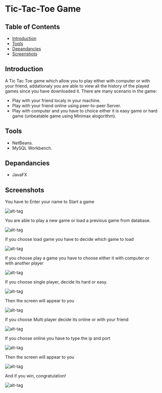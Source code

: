 # Tic-Tac-Toe Game 
## Table of Contents
* [Introduction](#introduction)
* [Tools](#tools)
* [Depandancies](#depandancies)
* [Screenshots](#screenshots)

## Introduction
A Tic Tac Toe game which allow you to play either with computer or with your friend, addationaly you are able to view all the history of the played games since you have downloaded it.
There are many scenario in the game:
- Play with your friend localy in your machine.
- Play with your friend online using peer-to-peer Server.
- Play with computer and you have to choice either it is easy game or hard game (unbeatable game using Minimax alogorithm).

## Tools

- NetBeans.
- MySQL Workbench.

## Depandancies
- JavaFX

## Screenshots
You have to Enter your name to Start a game

![alt-tag](login.jpeg)

You are able to play a new game or load a previous game from database.

![alt-tag](start.jpeg)

If you choose load game you have to decide which game to load 

![alt-tag](databaseshow.jpeg)

If you choose play a game you have to choose either it with computer or with another player

![alt-tag](chooseplayers.jpeg)

If you choose single player, decide its hard or easy.

![alt-tag](easyorhard.jpeg)

Then the screen will appear to you

![alt-tag](screen.jpeg)

If you choose Multi player decide its online or with your friend

![alt-tag](friendchoode.jpeg)

If you choose online you have to type the ip and port

![alt-tag](online.jpeg)

Then the screen will appear to you

![alt-tag](screen.jpeg)

And if you win, congratulation!

![alt-tag](youwon.jpeg)
